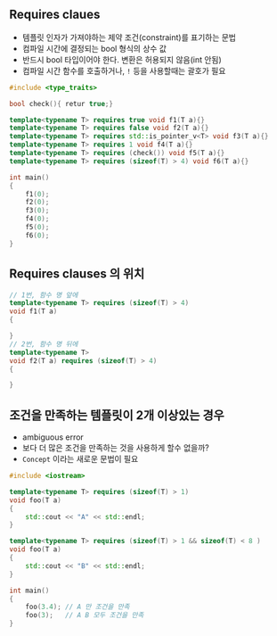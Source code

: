 <style>
r { color: Red }
o { color: Orange }
g { color: Green }
</style>

## Requires claues
- 템플릿 인자가 가져야하는 제약 조건(constraint)를 표기하는 문법
- 컴파일 시간에 결정되는 bool 형식의 상수 값
- 반드시 bool 타입이어야 한다. 변환은 허용되지 않음(int 안됨)
- 컴파일 시간 함수를 호출하거나, `!` 등을 사용할때는 괄호가 필요

```c++
#include <type_traits>

bool check(){ retur true;}

template<typename T> requires true void f1(T a){}
template<typename T> requires false void f2(T a){}
template<typename T> requires std::is_pointer_v<T> void f3(T a){}
template<typename T> requires 1 void f4(T a){}
template<typename T> requires (check()) void f5(T a){}
template<typename T> requires (sizeof(T) > 4) void f6(T a){}

int main()
{
	f1(0);
	f2(0);
	f3(0);
	f4(0);
	f5(0);
	f6(0);
}
```

## Requires clauses 의 위치
```c++
// 1번, 함수 명 앞에
template<typename T> requires (sizeof(T) > 4)
void f1(T a)
{

}
// 2번, 함수 명 뒤에
template<typename T>
void f2(T a) requires (sizeof(T) > 4)
{

}
```

## 조건을 만족하는 템플릿이 2개 이상있는 경우
- ambiguous error
- 보다 더 많은 조건을 만족하는 것을 사용하게 할수 없을까?
- `Concept` 이라는 새로운 문법이 필요

```c++
#include <iostream>

template<typename T> requires (sizeof(T) > 1)
void foo(T a)
{
	std::cout << "A" << std::endl;
}

template<typename T> requires (sizeof(T) > 1 && sizeof(T) < 8 )
void foo(T a)
{
	std::cout << "B" << std::endl;
}

int main()
{
	foo(3.4); // A 만 조건을 만족
	foo(3);   // A B 모두 조건을 만족
}
```